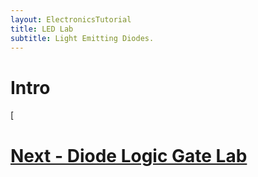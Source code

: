 ```yaml
---
layout: ElectronicsTutorial
title: LED Lab
subtitle: Light Emitting Diodes.
---
```


# Intro

[


# [Next - Diode Logic Gate Lab](../Diode_Logic_Lab)